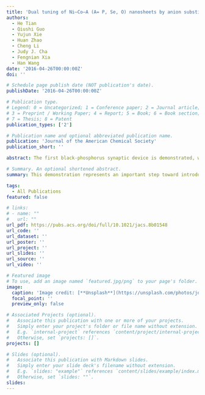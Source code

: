 ```yaml
---
title: 'Dual tuning of Ni–Co–A (A= P, Se, O) nanosheets by anion substitution and holey engineering for efficient hydrogen evolution'
authors:
  - He Tian
  - Qiushi Guo
  - Yujun Xie
  - Huan Zhao
  - Cheng Li
  - Judy J. Cha
  - Fengnian Xia
  - Han Wang
date: '2016-04-26T00:00:00Z'
doi: ''

# Schedule page publish date (NOT publication's date).
publishDate: '2016-04-26T00:00:00Z'

# Publication type.
# Legend: 0 = Uncategorized; 1 = Conference paper; 2 = Journal article;
# 3 = Preprint / Working Paper; 4 = Report; 5 = Book; 6 = Book section;
# 7 = Thesis; 8 = Patent
publication_types: ['2']

# Publication name and optional abbreviated publication name.
publication: 'Journal of the American Chemical Society'
publication_short: ''

abstract: The first black-phosphorus synaptic device is demonstrated, which offers intrinsic anisotropy in its synaptic characteristics directly resulting from its low crystalline symmetry. Key features of biological synapses, such as long-term plasticity with heterogeneity, including long-term potentiation/depression and spike-timing-dependent plasticity, are mimicked. This demonstration represents an important step toward introducing intrinsic heterogeneity to artificial neuromorphic systems.

# Summary. An optional shortened abstract.
summary: This demonstration represents an important step toward introducing intrinsic heterogeneity to artificial neuromorphic systems.

tags:
  - All Publications
featured: false

# links:
# - name: ""
#   url: ""
url_pdf: https://pubs.acs.org/doi/full/10.1021/jacs.8b01548
url_code: ''
url_dataset: ''
url_poster: ''
url_project: ''
url_slides: ''
url_source: ''
url_video: ''

# Featured image
# To use, add an image named `featured.jpg/png` to your page's folder.
image:
  caption: 'Image credit: [**Unsplash**](https://unsplash.com/photos/jdD8gXaTZsc)'
  focal_point: ''
  preview_only: false

# Associated Projects (optional).
#   Associate this publication with one or more of your projects.
#   Simply enter your project's folder or file name without extension.
#   E.g. `internal-project` references `content/project/internal-project/index.md`.
#   Otherwise, set `projects: []`.
projects: []

# Slides (optional).
#   Associate this publication with Markdown slides.
#   Simply enter your slide deck's filename without extension.
#   E.g. `slides: "example"` references `content/slides/example/index.md`.
#   Otherwise, set `slides: ""`.
slides:
---
```

